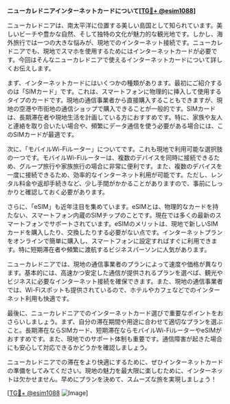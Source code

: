 **ニューカレドニアインターネットカードについて[[TG💪+ @esim1088](https://t.me/s/esim1088)]**

ニューカレドニアは、南太平洋に位置する美しい島国として知られています。美しいビーチや豊かな自然、そして独特の文化が魅力的な観光地です。しかし、海外旅行では一つの大きな悩みが、現地でのインターネット接続です。ニューカレドニアでも、現地でスマホを使用するためにはインターネットカードが必要です。今回はそんなニューカレドニアで使えるインターネットカードについて詳しくお伝えします。

まず、インターネットカードにはいくつかの種類があります。最初にご紹介するのは「SIMカード」です。これは、スマートフォンに物理的に挿入して使用するタイプのカードです。現地の通信事業者から直接購入することもできますが、現地の空港や市街地の通信ショップで購入できることが一般的です。SIMカードは、長期滞在者や現地生活を計画している方におすすめです。特に、家族や友人と連絡を取り合いたい場合や、頻繁にデータ通信を使う必要がある場合には、このSIMカードが最適です。

次に、「モバイルWi-Fiルーター」についてです。これも現地で利用可能な選択肢の一つです。モバイルWi-Fiルーターは、複数のデバイスを同時に接続できるため、グループ旅行や家族旅行の場合に非常に便利です。また、複数のデバイスを一度に接続できるため、効率的なインターネット利用が可能です。ただし、レンタル料金や返却手続きなど、少し手間がかかることがありますので、事前にしっかりと確認しておく必要があります。

さらに、「eSIM」も近年注目を集めています。eSIMとは、物理的なカードを持たない、スマートフォン内蔵のSIMチップのことです。現在では多くの最新のスマートフォンでサポートされています。eSIMのメリットは、現地で新しいSIMカードを購入したり、交換したりする必要がない点です。インターネットプランをオンラインで簡単に購入し、スマートフォンに設定すればすぐに利用できます。特に短期滞在者や頻繁に渡航するビジネスパーソンに人気があります。

ニューカレドニアでは、現地の通信事業者のプランによって速度や価格が異なります。基本的には、高速かつ安定した通信が提供されるプランを選べば、観光やビジネスに必要なインターネット接続を確保できます。また、現地の通信事業者では、Wi-Fiスポットも提供されているので、ホテルやカフェなどでのインターネット利用も快適です。

最後に、ニューカレドニアでのインターネットカード選びで重要なポイントをおさらいしましょう。まず、自分の滞在期間や用途に合わせて適切なプランを選ぶこと。長期滞在ならSIMカード、短期滞在ならモバイルWi-FiルーターやeSIMがおすすめです。また、現地でのサポート体制も重要です。通信障害が起きた場合にも安心して対応できるかどうかを確認しましょう。

ニューカレドニアでの滞在をより快適にするために、ぜひインターネットカードの準備をしてみてください。現地の魅力を最大限に楽しむために、インターネットは欠かせません。早めにプランを決めて、スムーズな旅を実現しましょう！

[[TG💪+ @esim1088](https://t.me/s/esim1088) ![Image](https://i.postimg.cc/Y0z9fWf4/image.png)]